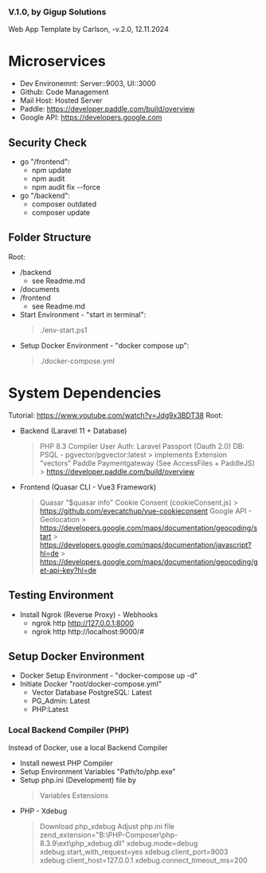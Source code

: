 ### V.1.0, by Gigup Solutions
Web App Template
by Carlson, -v.2.0, 12.11.2024

# Microservices
 * Dev Environemnt:     Server::9003, UI::3000
 * Github:              Code Management
 * Mail Host:           Hosted Server
 * Paddle:              https://developer.paddle.com/build/overview
 * Google API:          https://developers.google.com

## Security Check
   - go "/frontend": 
      - npm update
      - npm audit
      - npm audit fix --force
   - go "/backend": 
      - composer outdated
      - composer update

## Folder Structure
Root:
   - /backend
      - see Readme.md
   - /documents
   - /frontend
      - see Readme.md
   - Start Environment - "start in terminal":
      > ./env-start.ps1
   - Setup Docker Environment - "docker compose up":
      > ./docker-compose.yml

# System Dependencies
Tutorial: https://www.youtube.com/watch?v=Jdg9x3BDT38
Root:
- Backend (Laravel 11 + Database)
   > PHP 8.3 Compiler
   > User Auth: Laravel Passport (Oauth 2.0)
   > DB: PSQL - pgvector/pgvector:latest 
      > implements Extension "vectors"
   > Paddle Paymentgateway (See AccessFiles + PaddleJS)
      > https://developer.paddle.com/build/overview
- Frontend (Quasar CLI - Vue3 Framework)
   > Quasar "$quasar info"
   > Cookie Consent (cookieConsent.js)
      > https://github.com/eyecatchup/vue-cookieconsent
   > Google API - Geolocation
      > https://developers.google.com/maps/documentation/geocoding/start
      > https://developers.google.com/maps/documentation/javascript?hl=de
      > https://developers.google.com/maps/documentation/geocoding/get-api-key?hl=de

## Testing Environment
   - Install Ngrok (Reverse Proxy) - Webhooks
      - ngrok http http://127.0.0.1:8000
      - ngrok http http://localhost:9000/#

## Setup Docker Environment
   - Docker Setup Environment - "docker-compose up -d"
   - Initiate Docker "root/docker-compose.yml"
      - Vector Database PostgreSQL: Latest
      - PG_Admin: Latest
      - PHP:Latest

### Local Backend Compiler (PHP)
Instead of Docker, use a local Backend Compiler
   - Install newest PHP Compiler
   - Setup Environment Variables "Path/to/php.exe"
   - Setup php.ini (Development) file by
      > Variables
      > Extensions
   - PHP - Xdebug
      > Download php_xdebug
      > Adjust php.ini file
         zend_extension="B:\PHP-Composer\php-8.3.9\ext\php_xdebug.dll"
         xdebug.mode=debug
         xdebug.start_with_request=yes
         xdebug.client_port=9003
         xdebug.client_host=127.0.0.1
         xdebug.connect_timeout_ms=200
